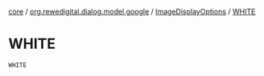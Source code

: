 [core](../../index.md) / [org.rewedigital.dialog.model.google](../index.md) / [ImageDisplayOptions](index.md) / [WHITE](./-w-h-i-t-e.md)

# WHITE

`WHITE`